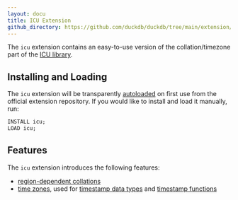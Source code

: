 ```yaml
---
layout: docu
title: ICU Extension
github_directory: https://github.com/duckdb/duckdb/tree/main/extension/icu
---
```


The `icu` extension contains an easy-to-use version of the collation/timezone part of the [ICU library](https://github.com/unicode-org/icu).

## Installing and Loading

The `icu` extension will be transparently [autoloaded](/docs/extensions/overview#autoloading-extensions) on first use from the official extension repository.
If you would like to install and load it manually, run:

```sql
INSTALL icu;
LOAD icu;
```

## Features

The `icu` extension introduces the following features:

* [region-dependent collations](../sql/expressions/collations)
* [time zones](../sql/data_types/timezones), used for [timestamp data types](../sql/data_types/timestamp) and [timestamp functions](../sql/functions/timestamptz)

